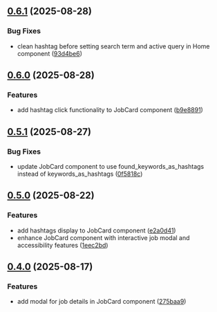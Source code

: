## [0.6.1](https://github.com/ghorbani-mohammad/React-Job-AI-Assistant/compare/v0.6.0...v0.6.1) (2025-08-28)


### Bug Fixes

* clean hashtag before setting search term and active query in Home component ([93d4be6](https://github.com/ghorbani-mohammad/React-Job-AI-Assistant/commit/93d4be67365925e83126d1766549c6e399ea31c1))

## [0.6.0](https://github.com/ghorbani-mohammad/React-Job-AI-Assistant/compare/v0.5.1...v0.6.0) (2025-08-28)


### Features

* add hashtag click functionality to JobCard component ([b9e8891](https://github.com/ghorbani-mohammad/React-Job-AI-Assistant/commit/b9e8891640abd1bf01a4f28bca5256dfd7b83ace))

## [0.5.1](https://github.com/ghorbani-mohammad/React-Job-AI-Assistant/compare/v0.5.0...v0.5.1) (2025-08-27)


### Bug Fixes

* update JobCard component to use found_keywords_as_hashtags instead of keywords_as_hashtags ([0f5818c](https://github.com/ghorbani-mohammad/React-Job-AI-Assistant/commit/0f5818c07fb7ee377772fc5c3bb02cadececade2))

## [0.5.0](https://github.com/ghorbani-mohammad/React-Job-AI-Assistant/compare/v0.4.0...v0.5.0) (2025-08-22)


### Features

* add hashtags display to JobCard component ([e2a0d41](https://github.com/ghorbani-mohammad/React-Job-AI-Assistant/commit/e2a0d41a5c97fae236a4f0dbe2d519405759bcf5))
* enhance JobCard component with interactive job modal and accessibility features ([1eec2bd](https://github.com/ghorbani-mohammad/React-Job-AI-Assistant/commit/1eec2bdf4625c094ed9f874cf2432aae17379a7d))

## [0.4.0](https://github.com/ghorbani-mohammad/React-Job-AI-Assistant/compare/v0.3.0...v0.4.0) (2025-08-17)


### Features

* add modal for job details in JobCard component ([275baa9](https://github.com/ghorbani-mohammad/React-Job-AI-Assistant/commit/275baa9e6d6986c64b41fd16809f0946a07ce3bd))

